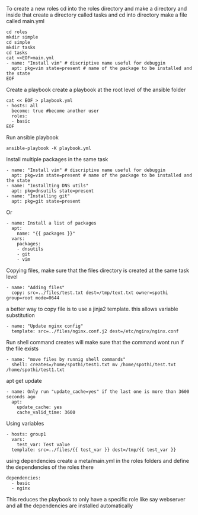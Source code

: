 To create a new roles cd into the roles directory and make a directory and inside that create a directory called tasks
and cd into directory make a file called main.yml
```
cd roles  
mkdir simple
cd simple
mkdir tasks
cd tasks
cat <<EOF>main.yml
- name: "Install vim" # discriptive name useful for debuggin
  apt: pkg=vim state=present # name of the package to be installed and the state
EOF
```

Create a playbook
create a playbook at the root level of the ansible folder
```
cat << EOF > playbook.yml
- hosts: all
  become: true #become another user
  roles: 
  - basic
EOF
```

Run ansible playbook
```
ansible-playbook -K playbook.yml
```

Install multiple packages in the same task
```
- name: "Install vim" # discriptive name useful for debuggin
  apt: pkg=vim state=present # name of the package to be installed and the state
- name: "Installting DNS utils"
  apt: pkg=dnsutils state=present
- name: "Installing git"
  apt: pkg=git state=present
```
Or
```
- name: Install a list of packages
  apt:
    name: "{{ packages }}"
  vars:
    packages:
    - dnsutils
    - git
    - vim
```

Copying files, make sure that the files directory is created at the same task level
```
- name: "Adding files"
  copy: src=../files/test.txt dest=/tmp/text.txt owner=spothi group=root mode=0644
```
a better way to copy file is to use a jinja2 template. this allows variable substitution
```
- name: "Update nginx config"
  template: src=../files/nginx.conf.j2 dest=/etc/nginx/nginx.conf
```
Run shell command
creates will make sure that the command wont run if the file exists
```
- name: "move files by runnig shell commands"
  shell: creates=/home/spothi/test1.txt mv /home/spothi/test.txt /home/spothi/test1.txt
```
apt get update
```
- name: Only run "update_cache=yes" if the last one is more than 3600 seconds ago
  apt:
    update_cache: yes
    cache_valid_time: 3600
```

Using variables
```
- hosts: group1
  vars: 
    test_var: Test value
  template: src=../files/{{ test_var }} dest=/tmp/{{ test_var }}
```

using dependencies
create a meta/main.yml in the roles folders and define the dependencies of the roles there
```
dependencies:
  - basic
  - nginx
```
This reduces the playbook to only have a specific role like say webserver and all the dependencies are installed automatically

